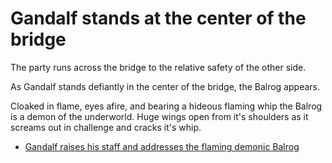 # Gandalf stands at the center of the bridge


 The party runs across the bridge to the relative safety of the other side.

 As Gandalf stands defiantly in the center of the bridge, the Balrog appears.

 Cloaked in flame, eyes afire, and bearing a hideous flaming whip the Balrog is a demon of the underworld.  Huge wings open from it's shoulders as it screams out in challenge and cracks it's whip.

 - [Gandalf raises his staff and addresses the flaming demonic Balrog](../24/24.md)
 
